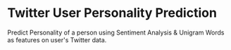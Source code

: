 # Twitter User Personality Prediction
Predict Personality of a person using Sentiment Analysis &amp; Unigram Words as features on user's Twitter data.
